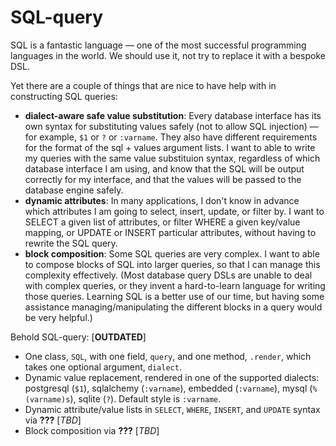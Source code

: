 # SQL-query

SQL is a fantastic language — one of the most successful programming languages in the world. We should use it, not try to replace it with a bespoke DSL. 

Yet there are a couple of things that are nice to have help with in constructing SQL queries:

* **dialect-aware safe value substitution**: Every database interface has its own syntax for substituting values safely (not to allow SQL injection) — for example, `$1` or `?` or `:varname`. They also have different requirements for the format of the sql + values argument lists. I want to able to write my queries with the same value substituion syntax, regardless of which database interface I am using, and know that the SQL will be output correctly for my interface, and that the values will be passed to the database engine safely. 
* **dynamic attributes**: In many applications, I don't know in advance which attributes I am going to select, insert, update, or filter by. I want to SELECT a given list of attributes, or filter WHERE a given key/value mapping, or UPDATE or INSERT particular attributes, without having to rewrite the SQL query.
* **block composition**: Some SQL queries are very complex. I want to able to compose blocks of SQL into larger queries, so that I can manage this complexity effectively. (Most database query DSLs are unable to deal with complex queries, or they invent a hard-to-learn language for writing those queries. Learning SQL is a better use of our time, but having some assistance managing/manipulating the different blocks in a query would be very helpful.)

Behold SQL-query: [**OUTDATED**]

* One class, `SQL`, with one field, `query`, and one method, `.render`, which takes one optional argument, `dialect`. 
* Dynamic value replacement, rendered in one of the supported dialects: postgresql (`$1`), sqlalchemy (`:varname`), embedded (`:varname`), mysql (`%(varname)s`), sqlite (`?`). Default style is `:varname`.
* Dynamic attribute/value lists in `SELECT`,  `WHERE`, `INSERT`, and `UPDATE` syntax via **???** [*TBD*]
* Block composition via **???** [*TBD*]

